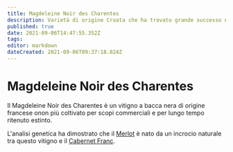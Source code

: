 ```yaml
---
title: Magdeleine Noir des Charentes
description: Varietà di origine Croata che ha trovato grande successo nel sud Italia e in California, capace di produrre vini tra i più robusti al mondo
published: true
date: 2021-09-06T14:47:55.352Z
tags: 
editor: markdown
dateCreated: 2021-09-06T09:37:18.024Z
---
```


# Magdeleine Noir des Charentes

Il Magdeleine Noir des Charentes è un vitigno a bacca nera di origine francese onon più coltivato per scopi commerciali e per lungo tempo ritenuto estinto. 

L'analisi genetica ha dimostrato che il [Merlot](/vitigni/Francia/bacca-nera/merlot) è nato da un incrocio naturale tra questo vitigno e il [Cabernet Franc](/vitigni/Francia/bacca-nera/cabernet-franc).
